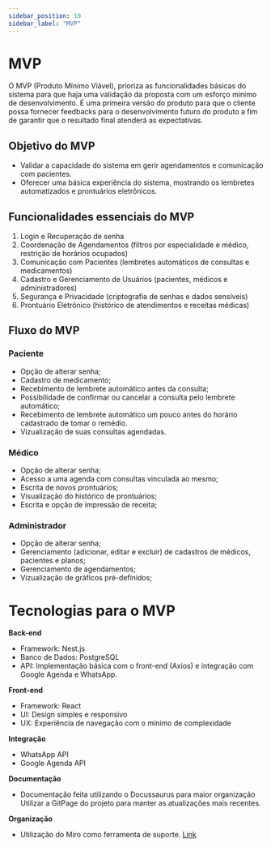 ```yaml
---
sidebar_position: 10
sidebar_label: "MVP"
---
```


# MVP

O MVP (Produto Mínimo Viável), prioriza as funcionalidades básicas do sistema para que haja uma validação da proposta com um esforço mínimo de desenvolvimento. É uma primeira versão do produto para que o cliente possa fornecer feedbacks para o desenvolvimento futuro do produto a fim de garantir que o resultado final atenderá as expectativas.


## Objetivo do MVP
- Validar a capacidade do sistema em gerir agendamentos e comunicação com pacientes.
- Oferecer uma básica experiência do sistema, mostrando os lembretes automatizados e prontuários eletrônicos.


## Funcionalidades essenciais do MVP
1. Login e Recuperação de senha
2. Coordenação de Agendamentos (filtros por especialidade e médico, restrição de horários ocupados)
3. Comunicação com Pacientes (lembretes automáticos de consultas e medicamentos)
4. Cadastro e Gerenciamento de Usuários (pacientes, médicos e administradores)
5. Segurança e Privacidade (criptografia de senhas e dados sensíveis)
6. Prontuário Eletrônico (histórico de atendimentos e receitas médicas)


## Fluxo do MVP

### Paciente
- Opção de alterar senha;
- Cadastro de medicamento;
- Recebimento de lembrete automático antes da consulta;
- Possibilidade de confirmar ou cancelar a consulta pelo lembrete automático;
- Recebimento de lembrete automático um pouco antes do horário cadastrado de tomar o remédio.
- Vizualização de suas consultas agendadas.


### Médico
- Opção de alterar senha;
- Acesso a uma agenda com consultas vinculada ao mesmo;
- Escrita de novos prontuários;
- Visualização do histórico de prontuários;
- Escrita e opção de impressão de receita;


### Administrador
- Opção de alterar senha;
- Gerenciamento (adicionar, editar e excluir) de cadastros de médicos, pacientes e planos;
- Gerenciamento de agendamentos;
- Vizualização de gráficos pré-definidos;


# Tecnologias para o MVP
**Back-end**
- Framework: Nest.js
- Banco de Dados: PostgreSQL
- API: Implementação básica com o front-end (Axios) e integração com Google Agenda e WhatsApp.

**Front-end**
- Framework: React
- UI: Design simples e responsivo
- UX: Experiência de navegação com o mínimo de complexidade

**Integração**
- WhatsApp API
- Google Agenda API

**Documentação**
- Documentação feita utilizando o Docussaurus para maior organização
Utilizar a GitPage do projeto para manter as atualizações mais recentes.

**Organização**
- Utilização do Miro como ferramenta de suporte. [Link](https://miro.com/app/board/uXjVLwHaqu4=/)
